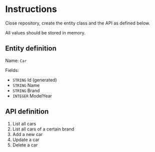 # Instructions

Close repository, create the entity class and the API as defined below.

All values should be stored in memory.

## Entity definition

Name: `Car`

Fields:
* `STRING` Id (generated)
* `STRING` Name
* `STRING` Brand
* `INTEGER` ModelYear


## API definition

1. List all cars
2. List all cars of a certain brand
3. Add a new car
4. Update a car
5. Delete a car